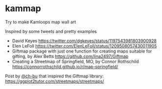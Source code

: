 # kammap
Try to make Kamloops map wall art

Inspired by some tweets and pretty examples
- David Keyes https://twitter.com/dgkeyes/status/1197543981803900928
- Elen LeFoll https://twitter.com/ElenLeFoll/status/1209508057430011905
- Giftmap package with just one function for creating maps suitable for gifting, by Alex Betts https://github.com/lina2497/Giftmap
- Creating a Streetmap of Springfield, MO, by Connor Rothschild https://connorrothschild.github.io/r/map-springfield/

Post by [@ch-bu](https://github.com/ch-bu) that inspired the Giftmap library: https://ggplot2tutor.com/streetmaps/streetmaps/

